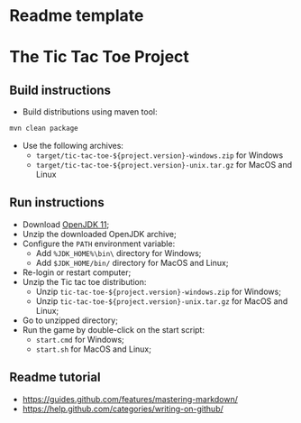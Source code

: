 # Readme template

# The Tic Tac Toe Project

## Build instructions

- Build distributions using maven tool:

```bash
mvn clean package
```

- Use the following archives:
    - `target/tic-tac-toe-${project.version}-windows.zip` for Windows
    - `target/tic-tac-toe-${project.version}-unix.tar.gz` for MacOS and Linux

## Run instructions

- Download [OpenJDK 11](https://jdk.java.net/11/);
- Unzip the downloaded OpenJDK archive;
- Configure the `PATH` environment variable:
    - Add `%JDK_HOME%\bin\` directory for Windows;
    - Add `$JDK_HOME/bin/` directory for MacOS and Linux;
- Re-login or restart computer;
- Unzip the Tic tac toe distribution:
    - Unzip `tic-tac-toe-${project.version}-windows.zip` for Windows;
    - Unzip `tic-tac-toe-${project.version}-unix.tar.gz` for MacOS and Linux;
- Go to unzipped directory;
- Run the game by double-click on the start script:
    - `start.cmd` for Windows;
    - `start.sh` for MacOS and Linux;

## Readme tutorial

- https://guides.github.com/features/mastering-markdown/
- https://help.github.com/categories/writing-on-github/